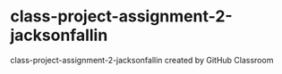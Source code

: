 # class-project-assignment-2-jacksonfallin
class-project-assignment-2-jacksonfallin created by GitHub Classroom

